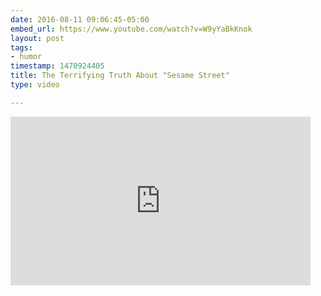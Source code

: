 ```yaml
---
date: 2016-08-11 09:06:45-05:00
embed_url: https://www.youtube.com/watch?v=W9yYaBkKnok
layout: post
tags:
- humor
timestamp: 1470924405
title: The Terrifying Truth About "Sesame Street"
type: video

---
```

<iframe width="480" height="270" src="https://www.youtube.com/embed/W9yYaBkKnok?feature=oembed" frameborder="0" allowfullscreen></iframe>

